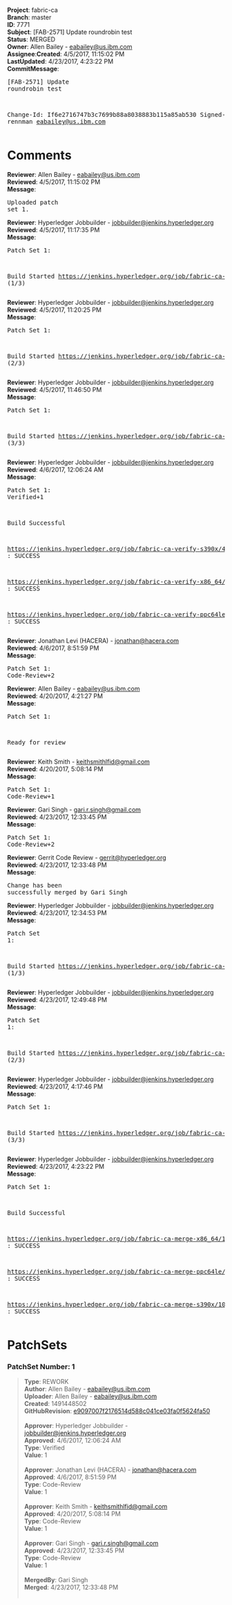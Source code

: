 <strong>Project</strong>: fabric-ca</br><strong>Branch</strong>: master<br><strong>ID</strong>: 7771<br><strong>Subject</strong>: [FAB-2571] Update roundrobin test<br><strong>Status</strong>: MERGED<br><strong>Owner</strong>: Allen Bailey - eabailey@us.ibm.com<br><strong>Assignee</strong>:<strong>Created</strong>: 4/5/2017, 11:15:02 PM<br><strong>LastUpdated</strong>: 4/23/2017, 4:23:22 PM<br><strong>CommitMessage</strong>:<br><pre>[FAB-2571] Update roundrobin test

Change-Id: If6e2716747b3c7699b88a8038883b115a85ab530
Signed-off-by: rennman <eabailey@us.ibm.com>
</pre><h1>Comments</h1><strong>Reviewer</strong>: Allen Bailey - eabailey@us.ibm.com<br><strong>Reviewed</strong>: 4/5/2017, 11:15:02 PM<br><strong>Message</strong>: <pre>Uploaded patch set 1.</pre><strong>Reviewer</strong>: Hyperledger Jobbuilder - jobbuilder@jenkins.hyperledger.org<br><strong>Reviewed</strong>: 4/5/2017, 11:17:35 PM<br><strong>Message</strong>: <pre>Patch Set 1:

Build Started https://jenkins.hyperledger.org/job/fabric-ca-verify-x86_64/491/ (1/3)</pre><strong>Reviewer</strong>: Hyperledger Jobbuilder - jobbuilder@jenkins.hyperledger.org<br><strong>Reviewed</strong>: 4/5/2017, 11:20:25 PM<br><strong>Message</strong>: <pre>Patch Set 1:

Build Started https://jenkins.hyperledger.org/job/fabric-ca-verify-s390x/499/ (2/3)</pre><strong>Reviewer</strong>: Hyperledger Jobbuilder - jobbuilder@jenkins.hyperledger.org<br><strong>Reviewed</strong>: 4/5/2017, 11:46:50 PM<br><strong>Message</strong>: <pre>Patch Set 1:

Build Started https://jenkins.hyperledger.org/job/fabric-ca-verify-ppc64le/495/ (3/3)</pre><strong>Reviewer</strong>: Hyperledger Jobbuilder - jobbuilder@jenkins.hyperledger.org<br><strong>Reviewed</strong>: 4/6/2017, 12:06:24 AM<br><strong>Message</strong>: <pre>Patch Set 1: Verified+1

Build Successful 

https://jenkins.hyperledger.org/job/fabric-ca-verify-s390x/499/ : SUCCESS

https://jenkins.hyperledger.org/job/fabric-ca-verify-x86_64/491/ : SUCCESS

https://jenkins.hyperledger.org/job/fabric-ca-verify-ppc64le/495/ : SUCCESS</pre><strong>Reviewer</strong>: Jonathan Levi (HACERA) - jonathan@hacera.com<br><strong>Reviewed</strong>: 4/6/2017, 8:51:59 PM<br><strong>Message</strong>: <pre>Patch Set 1: Code-Review+2</pre><strong>Reviewer</strong>: Allen Bailey - eabailey@us.ibm.com<br><strong>Reviewed</strong>: 4/20/2017, 4:21:27 PM<br><strong>Message</strong>: <pre>Patch Set 1:

Ready for review</pre><strong>Reviewer</strong>: Keith Smith - keithsmithlfid@gmail.com<br><strong>Reviewed</strong>: 4/20/2017, 5:08:14 PM<br><strong>Message</strong>: <pre>Patch Set 1: Code-Review+1</pre><strong>Reviewer</strong>: Gari Singh - gari.r.singh@gmail.com<br><strong>Reviewed</strong>: 4/23/2017, 12:33:45 PM<br><strong>Message</strong>: <pre>Patch Set 1: Code-Review+2</pre><strong>Reviewer</strong>: Gerrit Code Review - gerrit@hyperledger.org<br><strong>Reviewed</strong>: 4/23/2017, 12:33:48 PM<br><strong>Message</strong>: <pre>Change has been successfully merged by Gari Singh</pre><strong>Reviewer</strong>: Hyperledger Jobbuilder - jobbuilder@jenkins.hyperledger.org<br><strong>Reviewed</strong>: 4/23/2017, 12:34:53 PM<br><strong>Message</strong>: <pre>Patch Set 1:

Build Started https://jenkins.hyperledger.org/job/fabric-ca-merge-x86_64/102/ (1/3)</pre><strong>Reviewer</strong>: Hyperledger Jobbuilder - jobbuilder@jenkins.hyperledger.org<br><strong>Reviewed</strong>: 4/23/2017, 12:49:48 PM<br><strong>Message</strong>: <pre>Patch Set 1:

Build Started https://jenkins.hyperledger.org/job/fabric-ca-merge-ppc64le/101/ (2/3)</pre><strong>Reviewer</strong>: Hyperledger Jobbuilder - jobbuilder@jenkins.hyperledger.org<br><strong>Reviewed</strong>: 4/23/2017, 4:17:46 PM<br><strong>Message</strong>: <pre>Patch Set 1:

Build Started https://jenkins.hyperledger.org/job/fabric-ca-merge-s390x/104/ (3/3)</pre><strong>Reviewer</strong>: Hyperledger Jobbuilder - jobbuilder@jenkins.hyperledger.org<br><strong>Reviewed</strong>: 4/23/2017, 4:23:22 PM<br><strong>Message</strong>: <pre>Patch Set 1:

Build Successful 

https://jenkins.hyperledger.org/job/fabric-ca-merge-x86_64/102/ : SUCCESS

https://jenkins.hyperledger.org/job/fabric-ca-merge-ppc64le/101/ : SUCCESS

https://jenkins.hyperledger.org/job/fabric-ca-merge-s390x/104/ : SUCCESS</pre><h1>PatchSets</h1><h3>PatchSet Number: 1</h3><blockquote><strong>Type</strong>: REWORK<br><strong>Author</strong>: Allen Bailey - eabailey@us.ibm.com<br><strong>Uploader</strong>: Allen Bailey - eabailey@us.ibm.com<br><strong>Created</strong>: 1491448502<br><strong>GitHubRevision</strong>: [e9097007f2176514d588c041ce03fa0f5624fa50](https://github.com/hyperledger/fabric-ca/commit/e9097007f2176514d588c041ce03fa0f5624fa50)<br><br><strong>Approver</strong>: Hyperledger Jobbuilder - jobbuilder@jenkins.hyperledger.org<br><strong>Approved</strong>: 4/6/2017, 12:06:24 AM<br><strong>Type</strong>: Verified<br><strong>Value</strong>: 1<br><br><strong>Approver</strong>: Jonathan Levi (HACERA) - jonathan@hacera.com<br><strong>Approved</strong>: 4/6/2017, 8:51:59 PM<br><strong>Type</strong>: Code-Review<br><strong>Value</strong>: 1<br><br><strong>Approver</strong>: Keith Smith - keithsmithlfid@gmail.com<br><strong>Approved</strong>: 4/20/2017, 5:08:14 PM<br><strong>Type</strong>: Code-Review<br><strong>Value</strong>: 1<br><br><strong>Approver</strong>: Gari Singh - gari.r.singh@gmail.com<br><strong>Approved</strong>: 4/23/2017, 12:33:45 PM<br><strong>Type</strong>: Code-Review<br><strong>Value</strong>: 1<br><br><strong>MergedBy</strong>: Gari Singh<br><strong>Merged</strong>: 4/23/2017, 12:33:48 PM<br><br></blockquote>